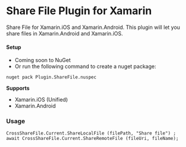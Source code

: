 # Share File Plugin for Xamarin

Share File for Xamarin.iOS and Xamarin.Android. This plugin will let you share files in Xamarin.Android and Xamarin.iOS. 

#### Setup
* Coming soon to NuGet
* Or run the following command to create a nuget package:
```
nuget pack Plugin.ShareFile.nuspec
```

**Supports**
* Xamarin.iOS (Unified)
* Xamarin.Android

### Usage

```
CrossShareFile.Current.ShareLocalFile (filePath, "Share file") ;
await CrossShareFile.Current.ShareRemoteFile (fileUri, fileName);
```